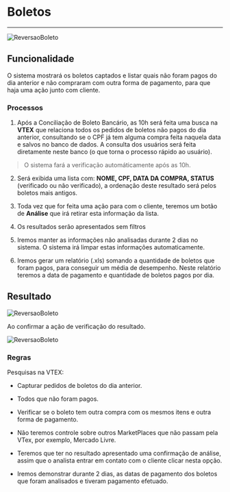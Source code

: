 # Boletos

---

![ReversaoBoleto](http://developers.connectparts.com.br/imagens/reversaoBoletoMKP02.png)

## Funcionalidade

O sistema mostrará os boletos captados e listar quais não foram pagos do dia anterior e não compraram com outra forma de pagamento, para que haja uma ação junto com cliente.

### Processos

1. Após a Conciliação de Boleto Bancário, as 10h será feita uma busca na **VTEX** que relaciona todos os pedidos de boletos não pagos do dia anterior, consultando se o CPF já tem alguma compra feita naquela data e salvos no banco de dados. A consulta dos usuários será feita diretamente neste banco (o que torna o processo rápido ao usuário).
> O sistema fará a verificação automáticamente após as 10h.

2. Será exibida uma lista com: **NOME, CPF, DATA DA COMPRA, STATUS** (verificado ou não verificado), a ordenação deste resultado será pelos boletos mais antigos.

3. Toda vez que for feita uma ação para com o cliente, teremos um botão de **Análise** que irá retirar esta informação da lista.

4. Os resultados serão apresentados sem filtros

5. Iremos manter as informações não analisadas durante 2 dias no sistema. O sistema irá limpar estas informações automaticamente.

6. Iremos gerar um relatório (.xls) somando a quantidade de boletos que foram pagos, para conseguir um média de desempenho. Neste relatório teremos a data de pagamento e quantidade de boletos pagos por dia.

## Resultado

![ReversaoBoleto](http://developers.connectparts.com.br/imagens/reversaoBoletoMKP.png)

Ao confirmar a ação de verificação do resultado.

![ReversaoBoleto](http://developers.connectparts.com.br/imagens/reversaoBoletoMKP03.png)





### Regras

Pesquisas na VTEX:

* Capturar pedidos de boletos do dia anterior.

* Todos que não foram pagos.

* Verificar se o boleto tem outra compra com os mesmos itens e outra forma de pagamento.

* Não teremos controle sobre outros MarketPlaces que não passam pela VTex, por exemplo, Mercado Livre.

* Teremos que ter no resultado apresentado uma confirmação de análise, assim que o analista entrar em contato com o cliente clicar nesta opção.

* Iremos demonstrar durante 2 dias, as datas de pagamento dos boletos que foram analisados e tiveram pagamento efetuado.



